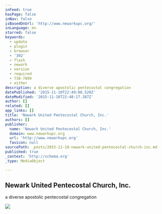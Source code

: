 ```yaml
---
inFeed: true
hasPage: false
inNav: false
isBasedOnUrl: 'http://www.newarkupc.org/'
inLanguage: en
starred: false
keywords:
  - update
  - plugin
  - browser
  - '302'
  - flash
  - newark
  - version
  - required
  - 738-7899
  - either
description: a diverse apostolic pentecostal congregation
datePublished: '2015-11-10T22:49:08.520Z'
dateModified: '2015-11-10T22:48:17.387Z'
author: []
related: []
app_links: []
title: 'Newark United Pentecostal Church, Inc.'
authors: []
publisher:
  name: 'Newark United Pentecostal Church, Inc.'
  domain: www.newarkupc.org
  url: 'http://www.newarkupc.org'
  favicon: null
sourcePath: _posts/2015-11-10-newark-united-pentecostal-church-inc.md
published: true
_context: 'http://schema.org'
_type: MediaObject

---
```

<article style=""><h1>Newark United Pentecostal Church, Inc.</h1><p>a diverse apostolic pentecostal congregation</p><img src="https://s0.wp.com/i/blank.jpg" /></article>